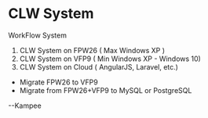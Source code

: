 # CLW System
WorkFlow System 

1. CLW System on FPW26 ( Max Windows XP )
2. CLW System on VFP9 ( Min Windows XP - Windows 10)  
3. CLW System on Cloud ( AngularJS, Laravel, etc.) 

- Migrate FPW26 to VFP9 
- Migrate from FPW26+VFP9 to MySQL or PostgreSQL 


--Kampee
